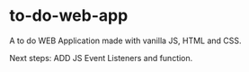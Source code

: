 # to-do-web-app
A to do WEB Application made with vanilla JS, HTML and CSS.

Next steps:
ADD JS Event Listeners and function.

